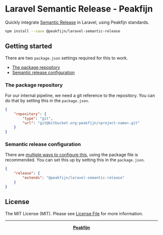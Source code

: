 # Laravel Semantic Release - Peakfijn

Quickly integrate [Semantic Release](https://github.com/semantic-release/semantic-release) in Laravel, using Peakfijn standards.

```bash
npm install --save @peakfijn/laravel-semantic-release
```

## Getting started

There are two `package.json` settings required for this to work.
  - [The package repository](https://docs.npmjs.com/files/package.json#repository)
  - [Semantic release configuration](https://semantic-release.gitbook.io/semantic-release/usage/configuration)

### The package repository

For our internal pipeline, we need a git reference to the repository.
You can do that by setting this in the `package.json`.

```json
{
	"repository": {
		"type": "git",
		"url": "git@bitbucket.org:peakfijn/<project-name>.git"
	}
}
```

### Semantic release configuration

There are [multiple ways to configure this](https://semantic-release.gitbook.io/semantic-release/usage/configuration), using the package file is recommended.
You can set this up by setting this in the `package.json`.

```json
{
	"release": {
		"extends": "@peakfijn/laravel-semantic-release"
	}
}
```

## License

The MIT License (MIT). Please see [License File](LICENSE.md) for more information.

--- ---

<div align="center">
    <strong><a href="https://peakfijn.nl">Peakfijn</a></strong>
</div>
